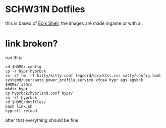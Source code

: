 # SCHW31N Dotfiles

this is based of [Epik Shell](https://github.com/ezerinz/epik-shell), the images are made ingame or with ai.

# link broken?

run this:
```shell
cd $HOME/.config
cp -r hypr hyprbck
rm -rf rm -rf kitty/kitty.conf legcord/quickCss.css satty/config.toml systemd/user/auto_power_profile.service xfce4 hypr ags agsbck $HOME/.zshrc
mkdir hypr
cp hyprbck/hyprland.conf hypr/
rm -rf hyprbck
cd $HOME/dotfiles/
bash link.sh
hyprctl reload
```

after that everything should be fine
